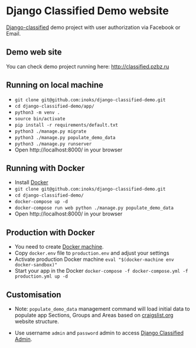 # Django Classified Demo website #

[Django-classified](https://github.com/inoks/django-classified) demo project with user authorization via Facebook or Email.

## Demo web site

You can check demo project running here: http://classified.pzbz.ru

## Running on local machine

- `git clone git@github.com:inoks/django-classified-demo.git`
- `cd django-classified-demo/app/`
- `python3 -m venv .`
- `source bin/activate`
- `pip install -r requirements/default.txt`
- `python3 ./manage.py migrate`
- `python3 ./manage.py populate_demo_data`
- `python3 ./manage.py runserver`
- Open http://localhost:8000/ in your browser

## Running with Docker

- Install [Docker](https://www.docker.com/community-edition)
- `git clone git@github.com:inoks/django-classified-demo.git`
- `cd django-classified-demo/`
- `docker-compose up -d`
- `docker-compose run web python ./manage.py populate_demo_data`
- Open http://localhost:8000/ in your browser


## Production with Docker

- You need to create [Docker machine](https://docs.docker.com/machine/examples/ocean/#step-3-use-machine-to-create-the-droplet).
- Copy `docker.env` file to `production.env` and adjust your settings
- Activate production Docker machine `eval "$(docker-machine env docker-sandbox)"`
- Start your app in the Docker `docker-compose -f docker-compose.yml -f production.yml up -d`

## Customisation

 - Note: `populate_demo_data` management command will load initial data to populate app
    Sections, Groups and Areas based on [craigslist.org](http://craigslist.org) website structure.

 - Use username `admin` and `password` admin to access [Django Classified Admin](http://localhost:8000/admin/).
